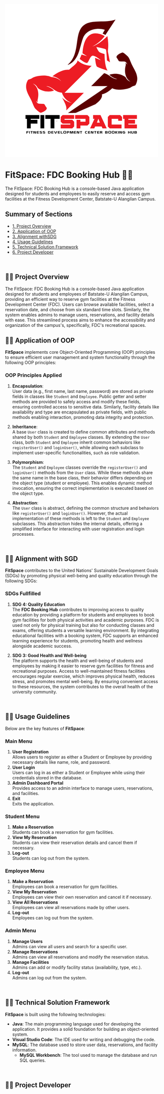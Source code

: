 ![FitSpace Logo](logo.png)


# FitSpace: FDC Booking Hub 🏀🏐
The FitSpace: FDC Booking Hub is a console-based Java application designed for students and employees to easily reserve and access gym facilities at the Fitness Development Center, Batstate-U Alangilan Campus.

## Summary of Sections
-  [1. Project Overview](#proj_overview)
-  [2.  Application of OOP](#proj_oop)
-  [3.  Alignment withSDG](#proj_sdg)
-  [4. Usage Guidelines](#proj_guidelines)
-  [5. Technical Solution Framework](#proj_techframework)
-  [6. Project Developer](#proj_developer)
<br>

## <a id = "proj_overview"> 🏋️‍♂️ Project Overview </a> 
The FitSpace: FDC Booking Hub is a console-based Java application designed for students and employees of Batstate-U Alangilan Campus, providing an efficient way to reserve gym facilities at the Fitness Development Center (FDC). Users can browse available facilities, select a reservation date, and choose from six standard time slots. Similarly, the system enables admins to manage users, reservations, and facility details with ease. This streamlined process aims to enhance the accessibility and organization of the campus's, specifically, FDC's recreational spaces.
<br>

## <a id = "proj_oop"> 🏋️‍♂️ Application of OOP </a> 
**FitSpace** implements core Object-Oriented Programming (OOP) principles to ensure efficient user management and system functionality through the following OOP principles:

### OOP Principles Applied
1. **Encapsulation**:  
   User data (e.g., first name, last name, password) are stored as private fields in classes like `Student` and `Employee`. Public getter and setter methods are provided to safely access and modify these fields, ensuring controlled access to sensitive data. Similarly, facility details like availability and type are encapsulated as private fields, with public methods enabling interaction, promoting data integrity and protection.

2. **Inheritance**:  
   A base `User` class is created to define common attributes and methods shared by both `Student` and `Employee` classes. By extending the `User` class, both `Student` and `Employee` inherit common behaviors like `registerUser()` and `loginUser()`, while allowing each subclass to implement user-specific functionalities, such as role validation.

3. **Polymorphism**:  
   The `Student` and `Employee` classes override the `registerUser()` and `loginUser()` methods from the `User` class. While these methods share the same name in the base class, their behavior differs depending on the object type (student or employee). This enables dynamic method invocation, ensuring the correct implementation is executed based on the object type.

4. **Abstraction**:  
   The `User` class is abstract, defining the common structure and behaviors like `registerUser()` and `loginUser()`. However, the actual implementation of these methods is left to the `Student` and `Employee` subclasses. This abstraction hides the internal details, offering a simplified interface for interacting with user registration and login processes.
<br>


## <a id = "proj_sdg"> 🏋️‍♂️ Alignment with SGD </a> 

**FitSpace** contributes to the United Nations' Sustainable Development Goals (SDGs) by promoting physical well-being and quality education through the following SDGs:

### SDGs Fullfilled
1. **SDG 4: Quality Education**  
   The **FDC Booking Hub** contributes to improving access to quality education by providing a platform for students and employees to book gym facilities for both physical activities and academic purposes. FDC is used not only for physical training but also for conducting classes and exams, offering students a versatile learning environment. By integrating educational facilities with a booking system, FDC supports an enhanced learning experience for students, promoting health and wellness alongside academic success.

2. **SDG 3: Good Health and Well-being**  
   The platform supports the health and well-being of students and employees by making it easier to reserve gym facilities for fitness and recreational purposes. Access to well-maintained fitness facilities encourages regular exercise, which improves physical health, reduces stress, and promotes mental well-being. By ensuring convenient access to these resources, the system contributes to the overall health of the university community.
<br>


## <a id="proj_guidelines"> 🏋️‍♂️ Usage Guidelines </a>

Below are the key features of **FitSpace**:

### Main Menu
1. **User Registration**  
   Allows users to register as either a Student or Employee by providing necessary details like name, role, and password.
2. **User Login**  
   Users can log in as either a Student or Employee while using their credentials stored in the database.
3. **Admin Dashboard Portal**  
   Provides access to an admin interface to manage users, reservations, and facilities.
4. **Exit**  
   Exits the application.

### Student Menu
1. **Make a Reservation**  
   Students can book a reservation for gym facilities.
2. **View My Reservation**  
   Students can view their reservation details and cancel them if necessary.
3. **Log-out**  
   Students can log out from the system.

### Employee Menu
1. **Make a Reservation**  
   Employees can book a reservation for gym facilities.
2. **View My Reservation**  
   Employees can view their own reservation and cancel it if necessary.
3. **View All Reservations**  
   Employees can view all reservations made by other users.
4. **Log-out**  
   Employees can log out from the system.

### Admin Menu
1. **Manage Users**  
   Admins can view all users and search for a specific user.
2. **Manage Reservations**  
   Admins can view all reservations and modify the reservation status.
3. **Manage Facilities**  
   Admins can add or modify facility status (availability, type, etc.).
4. **Log-out**  
   Admins can log out from the system.
<br>

## <a id="proj_techframework"> 🏋️‍♂️ Technical Solution Framework </a> 
**FitSpace** is built using the following technologies:

- **Java**: The main programming language used for developing the application. It provides a solid foundation for building an object-oriented system.
- **Visual Studio Code**: The IDE used for writing and debugging the code.
- **MySQL**: The database used to store user data, reservations, and facility information.
  - **MySQL Workbench**: The tool used to manage the database and run SQL queries.
<br>

## <a id="proj_developer"> 🏋️‍♂️ Project Developer </a> 
